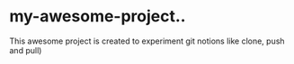 # my-awesome-project..
 This awesome project is created to experiment git notions like clone, push and pull)
